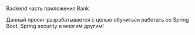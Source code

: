 Backend часть приложения Bank

Данный проект разрабатывается с целью обучиться работать со Spring Boot, Spring security и многим другим!
